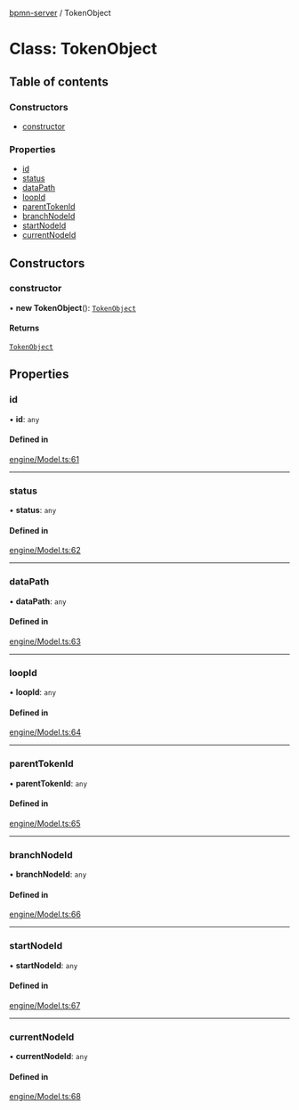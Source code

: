 [bpmn-server](../readme.md) / TokenObject

# Class: TokenObject

## Table of contents

### Constructors

- [constructor](TokenObject.md#constructor)

### Properties

- [id](TokenObject.md#id)
- [status](TokenObject.md#status)
- [dataPath](TokenObject.md#datapath)
- [loopId](TokenObject.md#loopid)
- [parentTokenId](TokenObject.md#parenttokenid)
- [branchNodeId](TokenObject.md#branchnodeid)
- [startNodeId](TokenObject.md#startnodeid)
- [currentNodeId](TokenObject.md#currentnodeid)

## Constructors

### constructor

• **new TokenObject**(): [`TokenObject`](TokenObject.md)

#### Returns

[`TokenObject`](TokenObject.md)

## Properties

### id

• **id**: `any`

#### Defined in

[engine/Model.ts:61](https://github.com/bpmnServer/bpmn-server/blob/40582af/src/engine/Model.ts#L61)

___

### status

• **status**: `any`

#### Defined in

[engine/Model.ts:62](https://github.com/bpmnServer/bpmn-server/blob/40582af/src/engine/Model.ts#L62)

___

### dataPath

• **dataPath**: `any`

#### Defined in

[engine/Model.ts:63](https://github.com/bpmnServer/bpmn-server/blob/40582af/src/engine/Model.ts#L63)

___

### loopId

• **loopId**: `any`

#### Defined in

[engine/Model.ts:64](https://github.com/bpmnServer/bpmn-server/blob/40582af/src/engine/Model.ts#L64)

___

### parentTokenId

• **parentTokenId**: `any`

#### Defined in

[engine/Model.ts:65](https://github.com/bpmnServer/bpmn-server/blob/40582af/src/engine/Model.ts#L65)

___

### branchNodeId

• **branchNodeId**: `any`

#### Defined in

[engine/Model.ts:66](https://github.com/bpmnServer/bpmn-server/blob/40582af/src/engine/Model.ts#L66)

___

### startNodeId

• **startNodeId**: `any`

#### Defined in

[engine/Model.ts:67](https://github.com/bpmnServer/bpmn-server/blob/40582af/src/engine/Model.ts#L67)

___

### currentNodeId

• **currentNodeId**: `any`

#### Defined in

[engine/Model.ts:68](https://github.com/bpmnServer/bpmn-server/blob/40582af/src/engine/Model.ts#L68)
